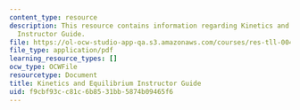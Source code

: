 ```yaml
---
content_type: resource
description: This resource contains information regarding Kinetics and Equilibrium
  Instructor Guide.
file: https://ol-ocw-studio-app-qa.s3.amazonaws.com/courses/res-tll-004-stem-concept-videos-fall-2013/f9cbf93cc81c6b8531bb5874b09465f6_MITRES_TLL-004F13_Kin_IG.pdf
file_type: application/pdf
learning_resource_types: []
ocw_type: OCWFile
resourcetype: Document
title: Kinetics and Equilibrium Instructor Guide
uid: f9cbf93c-c81c-6b85-31bb-5874b09465f6
---
```


